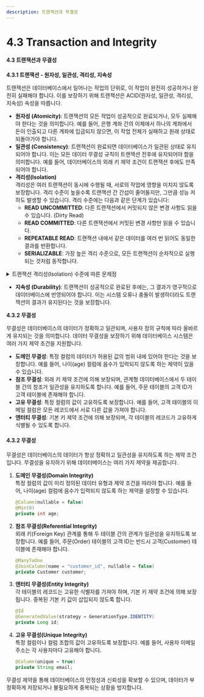 ```yaml
---
description: 트렌잭션과 무결성
---
```


# 4.3 Transaction and Integrity

#### 4.3 트랜잭션과 무결성

**4.3.1 트랜잭션 - 원자성, 일관성, 격리성, 지속성**

트랜잭션은 데이터베이스에서 일어나는 작업의 단위로, 이 작업이 완전히 성공하거나 완전히 실패해야 합니다. 이를 보장하기 위해 트랜잭션은 ACID(원자성, 일관성, 격리성, 지속성) 속성을 따릅니다.

* **원자성 (Atomicity)**: 트랜잭션의 모든 작업이 성공적으로 완료되거나, 모두 실패해야 한다는 것을 의미합니다. 예를 들어, 은행 계좌 간의 이체에서 하나의 계좌에서 돈이 인출되고 다른 계좌에 입금되지 않으면, 이 작업 전체가 실패하고 원래 상태로 되돌아가야 합니다.
* **일관성 (Consistency)**: 트랜잭션이 완료되면 데이터베이스가 일관된 상태로 유지되어야 합니다. 이는 모든 데이터 무결성 규칙이 트랜잭션 전후에 유지되어야 함을 의미합니다. 예를 들어, 데이터베이스의 외래 키 제약 조건이 트랜잭션 후에도 만족되어야 합니다.
* **격리성(Isolation)**\
  격리성은 여러 트랜잭션이 동시에 수행될 때, 서로의 작업에 영향을 미치지 않도록 보장합니다. 격리 수준이 높을수록 트랜잭션 간 간섭이 줄어들지만, 그만큼 성능 저하도 발생할 수 있습니다. 격리 수준에는 다음과 같은 단계가 있습니다:
  * **READ UNCOMMITTED**: 다른 트랜잭션에서 커밋되지 않은 변경 사항도 읽을 수 있습니다. (Dirty Read)
  * **READ COMMITTED**: 다른 트랜잭션에서 커밋된 변경 사항만 읽을 수 있습니다.
  * **REPEATABLE READ**: 트랜잭션 내에서 같은 데이터를 여러 번 읽어도 동일한 결과를 반환합니다.
  * **SERIALIZABLE**: 가장 높은 격리 수준으로, 모든 트랜잭션이 순차적으로 실행되는 것처럼 동작합니다.

<details>

<summary>트랜잭션 격리성(Isolation) 수준에 따른 문제점</summary>

#### 더티 리드 (Dirty Read)

**더티 리드**는 하나의 트랜잭션이 아직 커밋되지 않은 다른 트랜잭션의 데이터를 읽는 상황을 말합니다. 이로 인해 발생할 수 있는 문제는, 읽은 데이터가 나중에 롤백되거나 수정되면 트랜잭션이 잘못된 데이터에 의존하게 된다는 점입니다.

**예시**:

* 트랜잭션 A가 계좌의 잔액을 100에서 50으로 수정했지만, 아직 커밋하지 않았습니다.
* 트랜잭션 B가 이 변경된 잔액 50을 읽었습니다.
* 이후 트랜잭션 A가 롤백되어 잔액이 다시 100으로 돌아갑니다.
* 이 경우, 트랜잭션 B는 실제로 존재하지 않는 50이라는 잘못된 잔액 정보를 기반으로 작업하게 됩니다.

**해결 방법**:\
더티 리드를 방지하려면 최소한 **READ COMMITTED** 수준의 격리성을 사용해야 합니다. 이 격리 수준에서는 트랜잭션이 커밋된 데이터만 읽을 수 있습니다.

#### 논리피터블 리드 (Non-Repeatable Read)

**논리피터블 리드**는 동일한 트랜잭션 내에서 같은 데이터를 두 번 읽었을 때, 그 사이에 다른 트랜잭션이 해당 데이터를 수정하여 읽은 값이 달라지는 현상을 말합니다.

**예시**:

* 트랜잭션 A가 고객의 나이를 처음 읽었을 때 30살이었습니다.
* 트랜잭션 B가 해당 고객의 나이를 31살로 수정하고 커밋합니다.
* 트랜잭션 A가 다시 고객의 나이를 읽었을 때 31살이 됩니다.
* 트랜잭션 A의 관점에서 동일한 트랜잭션 내에서 읽은 데이터가 일관되지 않습니다.

**해결 방법**:\
논리피터블 리드를 방지하려면 **REPEATABLE READ** 수준의 격리성을 사용해야 합니다. 이 격리 수준에서는 트랜잭션 동안 읽은 데이터가 변경되지 않도록 보장합니다.

#### 팬텀 리드 (Phantom Read)

**팬텀 리드**는 트랜잭션 내에서 동일한 쿼리를 두 번 실행했을 때, 그 사이에 다른 트랜잭션이 데이터를 삽입하거나 삭제하여 결과 집합이 달라지는 현상을 말합니다.

**예시**:

* 트랜잭션 A가 "나이 30 이상의 모든 고객"을 조회하여 10명의 고객을 얻었습니다.
* 트랜잭션 B가 나이 30 이상인 새로운 고객을 추가하고 커밋합니다.
* 트랜잭션 A가 다시 같은 쿼리를 실행했을 때, 결과 집합에 11명의 고객이 포함됩니다.

**해결 방법**:\
팬텀 리드를 방지하려면 가장 높은 수준의 격리성인 **SERIALIZABLE**을 사용해야 합니다. 이 격리 수준에서는 모든 트랜잭션이 순차적으로 실행되기 때문에 팬텀 리드가 발생하지 않습니다. 그러나, 성능 저하가 있을 수 있으므로 상황에 맞게 선택해야 합니다.

</details>

* **지속성 (Durability)**: 트랜잭션이 성공적으로 완료된 후에는, 그 결과가 영구적으로 데이터베이스에 반영되어야 합니다. 이는 시스템 오류나 충돌이 발생하더라도 트랜잭션의 결과가 유지된다는 것을 보장합니다.

**4.3.2 무결성**

무결성은 데이터베이스의 데이터가 정확하고 일관되며, 사용자 정의 규칙에 따라 올바르게 유지되는 것을 의미합니다. 데이터 무결성을 보장하기 위해 데이터베이스 시스템은 여러 가지 제약 조건을 지원합니다.

* **도메인 무결성**: 특정 컬럼의 데이터가 허용된 값의 범위 내에 있어야 한다는 것을 보장합니다. 예를 들어, 나이(age) 컬럼에 음수가 입력되지 않도록 하는 제약이 있을 수 있습니다.
* **참조 무결성**: 외래 키 제약 조건에 의해 보장되며, 관계형 데이터베이스에서 두 테이블 간의 참조가 일관성을 유지하도록 합니다. 예를 들어, 주문 테이블의 고객 ID가 고객 테이블에 존재해야 합니다.
* **고유 무결성**: 특정 컬럼의 값이 고유하도록 보장합니다. 예를 들어, 고객 테이블의 이메일 컬럼은 모든 레코드에서 서로 다른 값을 가져야 합니다.
* **엔터티 무결성**: 기본 키 제약 조건에 의해 보장되며, 각 테이블의 레코드가 고유하게 식별될 수 있도록 합니다.



#### 4.3.2 무결성

무결성은 데이터베이스의 데이터가 항상 정확하고 일관성을 유지하도록 하는 제약 조건입니다. 무결성을 유지하기 위해 데이터베이스는 여러 가지 제약을 제공합니다.

1.  **도메인 무결성(Domain Integrity)**\
    특정 컬럼의 값이 미리 정의된 데이터 유형과 제약 조건을 따라야 합니다. 예를 들어, 나이(age) 컬럼에 음수가 입력되지 않도록 하는 제약을 설정할 수 있습니다.

    ```java
    @Column(nullable = false)
    @Min(0)
    private int age;
    ```
2.  **참조 무결성(Referential Integrity)**\
    외래 키(Foreign Key) 관계를 통해 두 테이블 간의 관계가 일관성을 유지하도록 보장합니다. 예를 들어, 주문(Order) 테이블의 고객 ID는 반드시 고객(Customer) 테이블에 존재해야 합니다.

    ```java
    @ManyToOne
    @JoinColumn(name = "customer_id", nullable = false)
    private Customer customer;
    ```
3.  **엔터티 무결성(Entity Integrity)**\
    각 테이블의 레코드는 고유한 식별자를 가져야 하며, 기본 키 제약 조건에 의해 보장됩니다. 중복된 기본 키 값이 삽입되지 않도록 합니다.

    ```java
    @Id
    @GeneratedValue(strategy = GenerationType.IDENTITY)
    private Long id;
    ```
4.  **고유 무결성(Unique Integrity)**\
    특정 컬럼이나 컬럼 조합의 값이 고유하도록 보장합니다. 예를 들어, 사용자 이메일 주소는 각 사용자마다 고유해야 합니다.

    ```java
    @Column(unique = true)
    private String email;
    ```

무결성 제약을 통해 데이터베이스의 안정성과 신뢰성을 확보할 수 있으며, 데이터가 부정확하게 저장되거나 불필요하게 중복되는 상황을 방지합니다.
